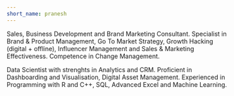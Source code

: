 ```yaml
---
short_name: pranesh
---
```

Sales, Business Development and Brand Marketing Consultant. Specialist in Brand & Product Management, Go To Market Strategy, Growth Hacking (digital + offline), Influencer Management and Sales & Marketing Effectiveness. Competence in Change Management.

Data Scientist with strenghts in Analytics and CRM. Proficient in Dashboarding and Visualisation, Digital Asset Management. Experienced in Programming with R and C++, SQL, Advanced Excel and Machine Learning.
